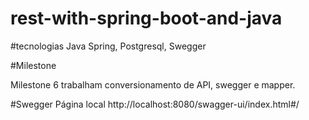 # rest-with-spring-boot-and-java

#tecnologias
Java Spring, Postgresql, Swegger

#Milestone 

Milestone 6 trabalham conversionamento de API, swegger e mapper. 

#Swegger
Página local
http://localhost:8080/swagger-ui/index.html#/
